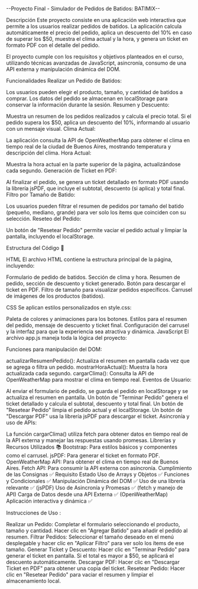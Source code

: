 --Proyecto Final - Simulador de Pedidos de Batidos: BATIMIX--

Descripción 
Este proyecto consiste en una aplicación web interactiva que permite a los usuarios realizar pedidos de batidos. La aplicación calcula automáticamente el precio del pedido, aplica un descuento del 10% en caso de superar los $50, muestra el clima actual y la hora, y genera un ticket en formato PDF con el detalle del pedido.

El proyecto cumple con los requisitos y objetivos planteados en el curso, utilizando técnicas avanzadas de JavaScript, asincronía, consumo de una API externa y manipulación dinámica del DOM.

Funcionalidades 
Realizar un Pedido de Batidos:

Los usuarios pueden elegir el producto, tamaño, y cantidad de batidos a comprar. Los datos del pedido se almacenan en localStorage para conservar la información durante la sesión.
Resumen y Descuento:

Muestra un resumen de los pedidos realizados y calcula el precio total. Si el pedido supera los $50, aplica un descuento del 10%, informando al usuario con un mensaje visual.
Clima Actual:

La aplicación consulta la API de OpenWeatherMap para obtener el clima en tiempo real de la ciudad de Buenos Aires, mostrando temperatura y descripción del clima.
Hora Actual:

Muestra la hora actual en la parte superior de la página, actualizándose cada segundo.
Generación de Ticket en PDF:

Al finalizar el pedido, se genera un ticket detallado en formato PDF usando la librería jsPDF, que incluye el subtotal, descuento (si aplica) y total final.
Filtro por Tamaño de Batido:

Los usuarios pueden filtrar el resumen de pedidos por tamaño del batido (pequeño, mediano, grande) para ver solo los ítems que coinciden con su selección.
Reseteo del Pedido:

Un botón de "Resetear Pedido" permite vaciar el pedido actual y limpiar la pantalla, incluyendo el localStorage.



Estructura del Código 📂


HTML
El archivo HTML contiene la estructura principal de la página, incluyendo:

Formulario de pedido de batidos.
Sección de clima y hora.
Resumen de pedido, sección de descuento y ticket generado.
Botón para descargar el ticket en PDF.
Filtro de tamaño para visualizar pedidos específicos.
Carrusel de imágenes de los productos (batidos).



CSS
Se aplican estilos personalizados en style.css:

Paleta de colores y animaciones para los botones.
Estilos para el resumen del pedido, mensaje de descuento y ticket final.
Configuración del carrusel y la interfaz para que la experiencia sea atractiva y dinámica.
JavaScript
El archivo app.js maneja toda la lógica del proyecto:

Funciones para manipulación del DOM:

actualizarResumenPedido(): Actualiza el resumen en pantalla cada vez que se agrega o filtra un pedido.
mostrarHoraActual(): Muestra la hora actualizada cada segundo.
cargarClima(): Consulta la API de OpenWeatherMap para mostrar el clima en tiempo real.
Eventos de Usuario:

Al enviar el formulario de pedido, se guarda el pedido en localStorage y se actualiza el resumen en pantalla.
Un botón de "Terminar Pedido" genera el ticket detallado y calcula el subtotal, descuento y total final.
Un botón de "Resetear Pedido" limpia el pedido actual y el localStorage.
Un botón de "Descargar PDF" usa la librería jsPDF para descargar el ticket.
Asincronía y uso de APIs:

La función cargarClima() utiliza fetch para obtener datos en tiempo real de la API externa y manejar las respuestas usando promesas.
Librerías y Recursos Utilizados 📚
Bootstrap: Para estilos básicos y componentes como el carrusel.
jsPDF: Para generar el ticket en formato PDF.
OpenWeatherMap API: Para obtener el clima en tiempo real de Buenos Aires.
Fetch API: Para consumir la API externa con asincronía.
Cumplimiento de las Consignas ✅
Requisito	Estado
Uso de Arrays y Objetos	✅
Funciones y Condicionales	✅
Manipulación Dinámica del DOM	✅
Uso de una librería relevante	✅ (jsPDF)
Uso de Asincronía y Promesas	✅ (fetch y manejo de API)
Carga de Datos desde una API Externa	✅ (OpenWeatherMap)
Aplicación interactiva y dinámica	✅


Instrucciones de Uso :


Realizar un Pedido: Completar el formulario seleccionando el producto, tamaño y cantidad. Hacer clic en "Agregar Batido" para añadir el pedido al resumen.
Filtrar Pedidos: Seleccionar el tamaño deseado en el menú desplegable y hacer clic en "Aplicar Filtro" para ver solo los ítems de ese tamaño.
Generar Ticket y Descuento: Hacer clic en "Terminar Pedido" para generar el ticket en pantalla. Si el total es mayor a $50, se aplicará el descuento automáticamente.
Descargar PDF: Hacer clic en "Descargar Ticket en PDF" para obtener una copia del ticket.
Resetear Pedido: Hacer clic en "Resetear Pedido" para vaciar el resumen y limpiar el almacenamiento local.
